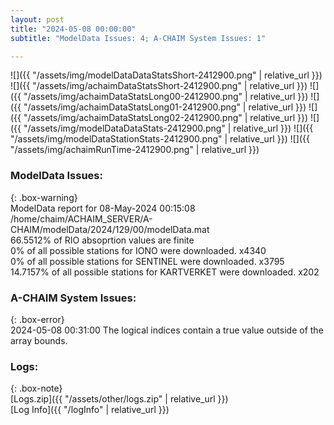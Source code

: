 ```yaml
---
layout: post
title: "2024-05-08 00:00:00"
subtitle: "ModelData Issues: 4; A-CHAIM System Issues: 1"

---
```


![]({{ "/assets/img/modelDataDataStatsShort-2412900.png" | relative_url }})
![]({{ "/assets/img/achaimDataStatsShort-2412900.png" | relative_url }})
![]({{ "/assets/img/achaimDataStatsLong00-2412900.png" | relative_url }})
![]({{ "/assets/img/achaimDataStatsLong01-2412900.png" | relative_url }})
![]({{ "/assets/img/achaimDataStatsLong02-2412900.png" | relative_url }})
![]({{ "/assets/img/modelDataDataStats-2412900.png" | relative_url }})
![]({{ "/assets/img/modelDataStationStats-2412900.png" | relative_url }})
![]({{ "/assets/img/achaimRunTime-2412900.png" | relative_url }})


### ModelData Issues:  
  
{: .box-warning}  
 ModelData report for 08-May-2024 00:15:08   
 /home/chaim/ACHAIM_SERVER/A-CHAIM/modelData/2024/129/00/modelData.mat   
 66.5512% of RIO absoprtion values are finite   
 0% of all possible stations for IONO were downloaded. x4340   
 0% of all possible stations for SENTINEL were downloaded. x3795   
 14.7157% of all possible stations for KARTVERKET were downloaded. x202   
  
### A-CHAIM System Issues:  
  
{: .box-error}  
2024-05-08 00:31:00 The logical indices contain a true value outside of the array bounds.  

### Logs:  
  
{: .box-note}  
[Logs.zip]({{ "/assets/other/logs.zip" | relative_url }})  
[Log Info]({{ "/logInfo" | relative_url }})  
